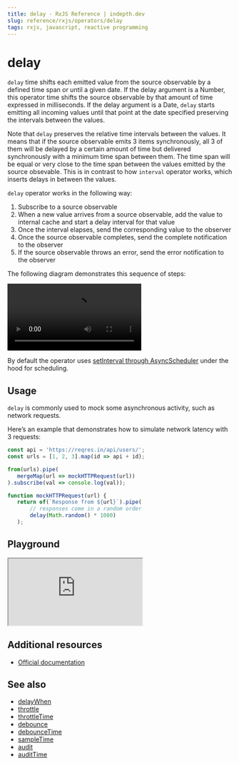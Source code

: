 ```yaml
---
title: delay - RxJS Reference | indepth.dev
slug: reference/rxjs/operators/delay
tags: rxjs, javascript, reactive programming
---
```


# delay
`delay` time shifts each emitted value from the source observable by a defined time span or until a given date.  If the delay argument is a Number, this operator time shifts the source observable by that amount of time expressed in milliseconds. If the delay argument is a Date, `delay` starts emitting all incoming values until that point at the date specified preserving the intervals between the values.

Note that `delay` preserves the relative time intervals between the values. It means that if the source observable emits 3 items synchronously, all 3 of them will be delayed by a certain amount of time but delivered synchronously with a minimum time span between them. The time span will be equal or very close to the time span between the values emitted by the source obsevable. This is in contrast to how `interval` operator works, which inserts delays in between the values.

`delay` operator works in the following way:

1. Subscribe to a source observable
2. When a new value arrives from a source observable, add the value to internal cache and start a delay interval for that value
3. Once the interval elapses, send the corresponding value to the observer
4. Once the source observable completes, send the complete notification to the observer
5. If the source observable throws an error, send the error notification to the observer

The following diagram demonstrates this sequence of steps:

<video>
    <source src="https://images.indepth.dev/references/rxjs/operators/delay.mp4" type="video/mp4">
</video>

By default the operator uses [setInterval through AsyncScheduler](https://github.com/ReactiveX/rxjs/blob/9b708613cb7687647dc43c5e15b821e17ccc23ef/src/internal/operators/debounceTime.ts#L64) under the hood for scheduling.

## Usage
`delay` is commonly used to mock some asynchronous activity, such as network requests. 

Here’s an example that demonstrates how to simulate network latency with 3 requests:

```javascript
const api = 'https://reqres.in/api/users/';
const urls = [1, 2, 3].map(id => api + id);

from(urls).pipe(
   mergeMap(url => mockHTTPRequest(url))
).subscribe(val => console.log(val));

function mockHTTPRequest(url) {
   return of(`Response from ${url}`).pipe(
       // responses come in a random order
       delay(Math.random() * 1000)
   );
```

## Playground

<iframe src="https://stackblitz.com/edit/indepth-rxjs-delay?embed=1&file=index.ts"></iframe>

## Additional resources

- [Official documentation](https://rxjs.dev/api/operators/delay)

## See also

- [delayWhen](https://indepth.dev/reference/rxjs/operators/delay-when)
- [throttle](https://indepth.dev/reference/rxjs/operators/throttle)
- [throttleTime](https://indepth.dev/reference/rxjs/operators/throttle-time)
- [debounce](https://indepth.dev/reference/rxjs/operators/debounce)
- [debounceTime](https://indepth.dev/reference/rxjs/operators/debounce-time)
- [sampleTime](https://indepth.dev/reference/rxjs/operators/sample-time)
- [audit](https://indepth.dev/reference/rxjs/operators/audit)
- [auditTime](https://indepth.dev/reference/rxjs/operators/audit-time)
